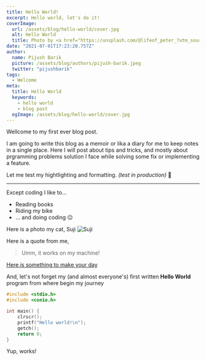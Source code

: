 ```yaml
---
title: Hello World!
excerpt: Hello world, let's do it!
coverImage:
  url: /assets/blog/hello-world/cover.jpg
  alt: Hello World
  title: Photo by <a href="https://unsplash.com/@lifeof_peter_?utm_source=unsplash&utm_medium=referral&utm_content=creditCopyText">Peter Thomas</a> on <a href="https://unsplash.com/?utm_source=unsplash&utm_medium=referral&utm_content=creditCopyText">Unsplash</a>
date: "2021-07-01T17:23:20.757Z"
author:
  name: Pijush Barik
  picture: /assets/blog/authors/pijush-barik.jpeg
  twitter: "pijushbarik"
tags:
  - Welcome
meta:
  title: Hello World
  keywords:
    - hello world
    - blog post
  ogImage: /assets/blog/hello-world/cover.jpg
---
```


Wellcome to my first ever blog post.

I am going to write this blog as a memoir or lika a diary for me to keep notes in a single place. Here I will post about tips and tricks, and mostly about prgramming problems solution I face while solving some fix or implementing a feature.

Let me test my hightlighting and formatting. _(test in production)_ 🤫

---

Except coding I like to...

- Reading books
- Riding my bike
- ... and doing coding 😐

Here is a photo my cat, Suji
![Suji](/assets/blog/hello-world/suji.jpg "Suji")

Here is a quote from me,

> Umm, it works on my machine!

[Here is something to make your day](https://www.youtube.com/watch?v=dQw4w9WgXcQ "Here is something to make your day")

And, let's not forget my (and almost everyone's) first written **Hello World** program from where begin my journey

```c
#include <stdio.h>
#include <conio.h>

int main() {
	clrscr();
	printf("Hello world!\n");
	getch();
	return 0;
}
```

Yup, works!
